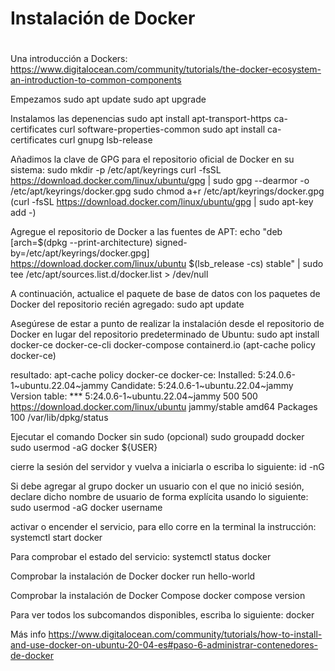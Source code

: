 <h1 dir="auto">Instalación de Docker<h1></h1>

Una introducción a Dockers:
https://www.digitalocean.com/community/tutorials/the-docker-ecosystem-an-introduction-to-common-components

Empezamos
sudo apt update
sudo apt upgrade

Instalamos las depenencias
sudo apt install apt-transport-https ca-certificates curl software-properties-common
sudo apt install ca-certificates curl gnupg lsb-release

Añadimos la clave de GPG para el repositorio oficial de Docker en su sistema:
sudo mkdir -p /etc/apt/keyrings
curl -fsSL https://download.docker.com/linux/ubuntu/gpg | sudo gpg --dearmor -o /etc/apt/keyrings/docker.gpg
sudo chmod a+r /etc/apt/keyrings/docker.gpg
(curl -fsSL https://download.docker.com/linux/ubuntu/gpg | sudo apt-key add -)

Agregue el repositorio de Docker a las fuentes de APT:
echo "deb [arch=$(dpkg --print-architecture) signed-by=/etc/apt/keyrings/docker.gpg] https://download.docker.com/linux/ubuntu $(lsb_release -cs) stable" | sudo tee /etc/apt/sources.list.d/docker.list > /dev/null

A continuación, actualice el paquete de base de datos con los paquetes de Docker del repositorio recién agregado:
sudo apt update

Asegúrese de estar a punto de realizar la instalación desde el repositorio de Docker en lugar del repositorio predeterminado de Ubuntu:
sudo apt install docker-ce docker-ce-cli docker-compose containerd.io
(apt-cache policy docker-ce)

resultado:
apt-cache policy docker-ce
docker-ce:
  Installed: 5:24.0.6-1~ubuntu.22.04~jammy
  Candidate: 5:24.0.6-1~ubuntu.22.04~jammy
  Version table:
 *** 5:24.0.6-1~ubuntu.22.04~jammy 500
        500 https://download.docker.com/linux/ubuntu jammy/stable amd64 Packages
        100 /var/lib/dpkg/status


Ejecutar el comando Docker sin sudo (opcional)
sudo groupadd docker
sudo usermod -aG docker ${USER}


cierre la sesión del servidor y vuelva a iniciarla o escriba lo siguiente:
id -nG

Si debe agregar al grupo docker un usuario con el que no inició sesión, declare dicho nombre de usuario de forma explícita usando lo siguiente:
sudo usermod -aG docker username

activar o encender el servicio, para ello corre en la terminal la instrucción:
systemctl start docker

Para comprobar el estado del servicio:
systemctl status docker

Comprobar la instalación de Docker
docker run hello-world

Comprobar la instalación de Docker Compose 
docker compose version

Para ver todos los subcomandos disponibles, escriba lo siguiente:
docker



Más info
https://www.digitalocean.com/community/tutorials/how-to-install-and-use-docker-on-ubuntu-20-04-es#paso-6-administrar-contenedores-de-docker
